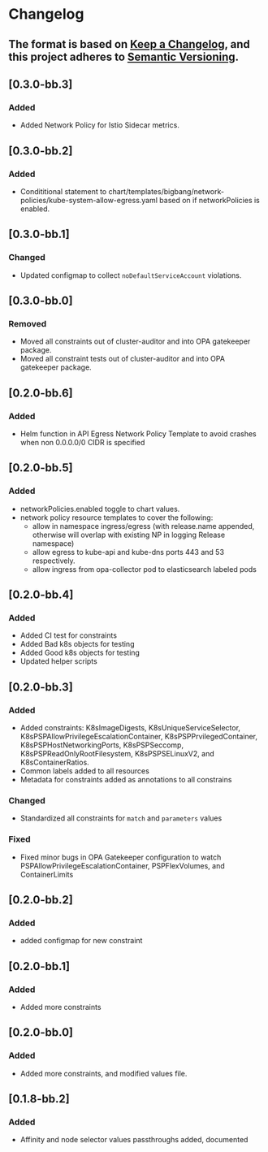 # Changelog

The format is based on [Keep a Changelog](https://keepachangelog.com/en/1.0.0/), and this project adheres to [Semantic Versioning](https://semver.org/spec/v2.0.0.html).
---
## [0.3.0-bb.3]
### Added
- Added Network Policy for Istio Sidecar metrics.

## [0.3.0-bb.2]
### Added
- Condititional statement to chart/templates/bigbang/network-policies/kube-system-allow-egress.yaml based on if networkPolicies is enabled.

## [0.3.0-bb.1]
### Changed
- Updated configmap to collect `noDefaultServiceAccount` violations.

## [0.3.0-bb.0]
### Removed
- Moved all constraints out of cluster-auditor and into OPA gatekeeper package.
- Moved all constraint tests out of cluster-auditor and into OPA gatekeeper package.

## [0.2.0-bb.6]
### Added
- Helm function in API Egress Network Policy Template to avoid crashes when non 0.0.0.0/0 CIDR is specified

## [0.2.0-bb.5]
### Added
- networkPolicies.enabled toggle to chart values.
- network policy resource templates to cover the following:
  - allow in namespace ingress/egress (with release.name appended, otherwise will overlap with existing NP in logging Release namespace)
  - allow egress to kube-api and kube-dns ports 443 and 53 respectively.
  - allow ingress from opa-collector pod to elasticsearch labeled pods

## [0.2.0-bb.4]
### Added
- Added CI test for constraints
- Added Bad k8s objects for testing
- Added Good k8s objects for testing
- Updated helper scripts

## [0.2.0-bb.3]
### Added
- Added constraints: K8sImageDigests, K8sUniqueServiceSelector, K8sPSPAllowPrivilegeEscalationContainer, K8sPSPPrvilegedContainer, K8sPSPHostNetworkingPorts, K8sPSPSeccomp, K8sPSPReadOnlyRootFilesystem, K8sPSPSELinuxV2, and K8sContainerRatios.
- Common labels added to all resources
- Metadata for constraints added as annotations to all constrains
### Changed
- Standardized all constraints for `match` and `parameters` values
### Fixed
- Fixed minor bugs in OPA Gatekeeper configuration to watch PSPAllowPrivilegeEscalationContainer, PSPFlexVolumes, and ContainerLimits

## [0.2.0-bb.2]
### Added
- added configmap for new constraint

## [0.2.0-bb.1]
### Added
- Added more constraints

## [0.2.0-bb.0]
### Added
- Added more constraints, and modified values file.

## [0.1.8-bb.2]
### Added
- Affinity and node selector values passthroughs added, documented

